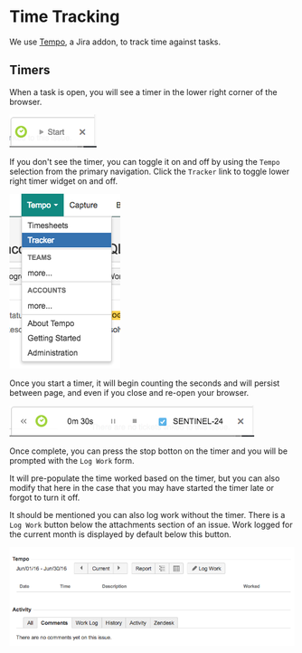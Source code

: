 # Time Tracking

We use [Tempo](https://marketplace.atlassian.com/plugins/is.origo.jira.tempo-plugin/cloud/overview), a Jira addon,
to track time against tasks.

## Timers

When a task is open, you will see a timer in the lower right corner of the browser.

![Timer](../images/timer_1.png)

If you don't see the timer, you can toggle it on and off by using the `Tempo` selection from the primary navigation.
Click the `Tracker` link to toggle lower right timer widget on and off.

![Timer Toggle](../images/timer_toggle.png)

Once you start a timer, it will begin counting the seconds and will persist between page, and even if you close and
re-open your browser.

![Timer On](../images/timer_2.png)

Once complete, you can press the stop botton on the timer and you will be prompted with the `Log Work` form.

It will pre-populate the time worked based on the timer, but you can also modify that here in the case that you may
have started the timer late or forgot to turn it off.

It should be mentioned you can also log work without the timer. There is a `Log Work` button below the attachments
section of an issue. Work logged for the current month is displayed by default below this button.

![Log Work](../images/log_work.png)
